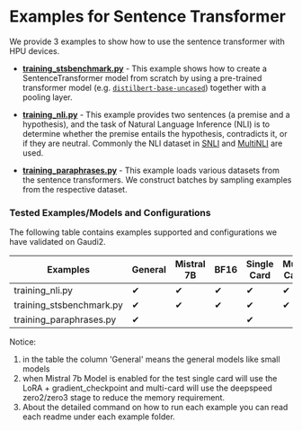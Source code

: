 # Examples for Sentence Transformer

We provide 3 examples to show how to use the sentence transformer with HPU devices. 

- **[training_stsbenchmark.py](https://github.com/huggingface/optimum-habana/tree/main/examples/sentence-transformers-training/sts)** - This example shows how to create a SentenceTransformer model from scratch by using a pre-trained transformer model (e.g. [`distilbert-base-uncased`](https://huggingface.co/distilbert/distilbert-base-uncased)) together with a pooling layer.

- **[training_nli.py](https://github.com/huggingface/optimum-habana/tree/main/examples/sentence-transformers-training/nli)** - This example provides two sentences (a premise and a hypothesis), and the task of Natural Language Inference (NLI) is to determine whether the premise entails the hypothesis, contradicts it, or if they are neutral. Commonly the NLI dataset in [SNLI](https://huggingface.co/datasets/stanfordnlp/snli) and [MultiNLI](https://huggingface.co/datasets/nyu-mll/multi_nli) are used.

- **[training_paraphrases.py](https://github.com/huggingface/optimum-habana/tree/main/examples/sentence-transformers-training/paraphrases)** - This example loads various datasets from the sentence transformers. We construct batches by sampling examples from the respective dataset. 

### Tested Examples/Models and Configurations

The following table contains examples supported and configurations we have validated on Gaudi2. 

| Examples                    |  General  | Mistral 7B | BF16 | Single Card | Multi-Cards |
|-----------------------------|-----------|------------|------|-------------|-------------|
| training_nli.py             |     ✔     |      ✔    |   ✔  |     ✔       |     ✔      |
| training_stsbenchmark.py    |     ✔     |      ✔    |   ✔  |     ✔       |     ✔      |
| training_paraphrases.py     |     ✔     |           |       |     ✔       |            |

Notice: 
1. in the table the column 'General' means the general models like small models
2. when Mistral 7b Model is enabled for the test single card will use the LoRA + gradient_checkpoint and multi-card will use the deepspeed zero2/zero3 stage to reduce the memory requirement. 
3. About the detailed command on how to run each example you can read each readme under each example folder. 

